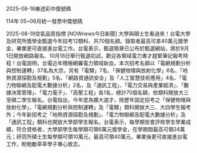 
2025-08-18樂透彩中獎號碼

                                
114年 05~06月統一發票中獎號碼
                             
2025-08-19空氣品質指標
                              [NOWnews今日新聞] 大學與碩士生看過來！台電大學及研究所獎學金甄選今年招考12類科、共70個名額。錄取者最高可拿40萬元獎學金，畢業更可直接進台電工作。台電表示，甄選簡章已公布於甄選網站，將於9月1日開放網路報名、10月18日舉行甄選初試，歡迎各領域電力專才趕緊筆記報考時程！台電說明，台電近年積極網羅電力領域新血，本次招考名額以「電網規劃分析與控制運轉」37名為大宗，另有「電驛」7名、「保健物理與放射化學」6名、「地熱資源探勘及規劃」5名、「網路資通訊安全」及「人工智慧技術應用」4名、「電力物聯網及配電大數據分析」2名，及「通訊工程」、「電力交易與產業經濟」、「數據決策管理」、「電力電子」、「高壓工程」各1名，總計70個名額，依類科開放大三至碩二學生報名。台電指出，今年度為擴大選才，除歷年固定招考之「保健物理與放射化學」、「電網規劃分析與控制運轉」及「電驛」類科開放大三、大四學生報考外；今年新招考之「地熱資源探勘及規劃」、「電力物聯網及配電大數據分析」及「通訊工程」類科也開放大學部學生報名。台電表示，每學期皆會評核學生學業成績，符合資格者，大學部學生每學期可領6萬元獎學金，在學期間最高可領24萬元；研究所碩士生每學期可領10萬元，最高可領40萬元，畢業後更可直接進台電工作，盼勉勵莘莘學子專心致志。
